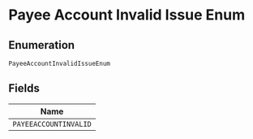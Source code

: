 
# Payee Account Invalid Issue Enum

## Enumeration

`PayeeAccountInvalidIssueEnum`

## Fields

| Name |
|  --- |
| `PAYEEACCOUNTINVALID` |

